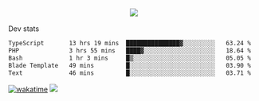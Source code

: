 <h3 align="center">
  <a href="https://github.com/spoopy2023">
      <img src="https://github-profile-trophy.vercel.app/?username=Spoopy2023&no-bg=true&no-frame=true">
  </a>
</h3>

Dev stats
<!--START_SECTION:waka-->

```txt
TypeScript       13 hrs 19 mins  ███████████████▓░░░░░░░░░   63.24 %
PHP              3 hrs 55 mins   ████▓░░░░░░░░░░░░░░░░░░░░   18.64 %
Bash             1 hr 3 mins     █▒░░░░░░░░░░░░░░░░░░░░░░░   05.05 %
Blade Template   49 mins         █░░░░░░░░░░░░░░░░░░░░░░░░   03.90 %
Text             46 mins         █░░░░░░░░░░░░░░░░░░░░░░░░   03.71 %
```

<!--END_SECTION:waka-->
[![wakatime](https://wakatime.com/badge/user/018ece4c-ff65-47b1-86a2-26e4e720c978.svg)](https://wakatime.com/@mac_g)
<img src="https://camo.githubusercontent.com/935c1e1091fb0ce9d975d06263ed4bc014721cd7e52b557f59b07c85da01afe3/68747470733a2f2f6b6f6d617265762e636f6d2f67687076632f3f757365726e616d653d5843726166744d616e3532266c6162656c3d566965777326636f6c6f723d626c7565267374796c653d706c6173746963">
